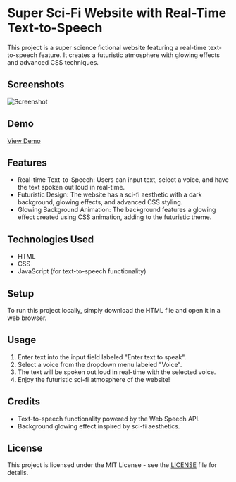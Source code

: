 # Super Sci-Fi Website with Real-Time Text-to-Speech

This project is a super science fictional website featuring a real-time text-to-speech feature. It creates a futuristic atmosphere with glowing effects and advanced CSS techniques.

## Screenshots

![Screenshot]()

## Demo

[View Demo](https://example.com)

## Features

- Real-time Text-to-Speech: Users can input text, select a voice, and have the text spoken out loud in real-time.
- Futuristic Design: The website has a sci-fi aesthetic with a dark background, glowing effects, and advanced CSS styling.
- Glowing Background Animation: The background features a glowing effect created using CSS animation, adding to the futuristic theme.

## Technologies Used

- HTML
- CSS
- JavaScript (for text-to-speech functionality)

## Setup

To run this project locally, simply download the HTML file and open it in a web browser.

## Usage

1. Enter text into the input field labeled "Enter text to speak".
2. Select a voice from the dropdown menu labeled "Voice".
3. The text will be spoken out loud in real-time with the selected voice.
4. Enjoy the futuristic sci-fi atmosphere of the website!

## Credits

- Text-to-speech functionality powered by the Web Speech API.
- Background glowing effect inspired by sci-fi aesthetics.

## License

This project is licensed under the MIT License - see the [LICENSE](LICENSE) file for details.
